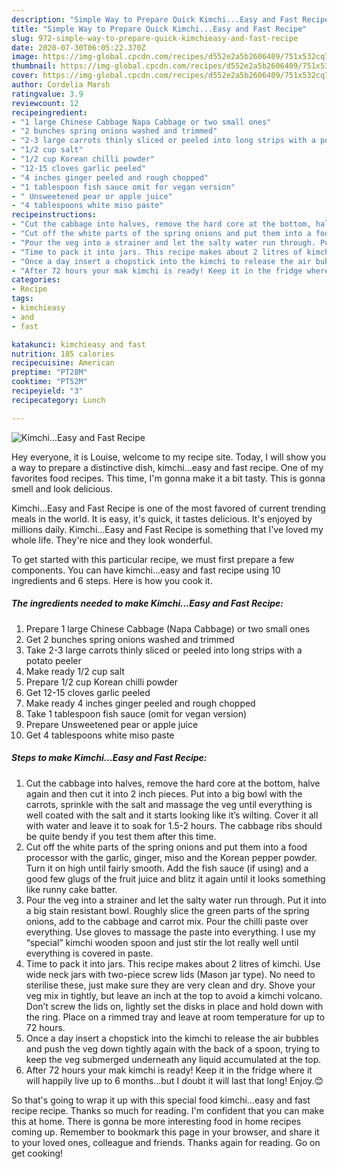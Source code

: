 ```yaml
---
description: "Simple Way to Prepare Quick Kimchi...Easy and Fast Recipe"
title: "Simple Way to Prepare Quick Kimchi...Easy and Fast Recipe"
slug: 972-simple-way-to-prepare-quick-kimchieasy-and-fast-recipe
date: 2020-07-30T06:05:22.370Z
image: https://img-global.cpcdn.com/recipes/d552e2a5b2606409/751x532cq70/kimchieasy-and-fast-recipe-recipe-main-photo.jpg
thumbnail: https://img-global.cpcdn.com/recipes/d552e2a5b2606409/751x532cq70/kimchieasy-and-fast-recipe-recipe-main-photo.jpg
cover: https://img-global.cpcdn.com/recipes/d552e2a5b2606409/751x532cq70/kimchieasy-and-fast-recipe-recipe-main-photo.jpg
author: Cordelia Marsh
ratingvalue: 3.9
reviewcount: 12
recipeingredient:
- "1 large Chinese Cabbage Napa Cabbage or two small ones"
- "2 bunches spring onions washed and trimmed"
- "2-3 large carrots thinly sliced or peeled into long strips with a potato peeler"
- "1/2 cup salt"
- "1/2 cup Korean chilli powder"
- "12-15 cloves garlic peeled"
- "4 inches ginger peeled and rough chopped"
- "1 tablespoon fish sauce omit for vegan version"
- " Unsweetened pear or apple juice"
- "4 tablespoons white miso paste"
recipeinstructions:
- "Cut the cabbage into halves, remove the hard core at the bottom, halve again and then cut it into 2 inch pieces. Put into a big bowl with the carrots, sprinkle with the salt and massage the veg until everything is well coated with the salt and it starts looking like it’s wilting. Cover it all with water and leave it to soak for 1.5-2 hours. The cabbage ribs should be quite bendy if you test them after this time."
- "Cut off the white parts of the spring onions and put them into a food processor with the garlic, ginger, miso and the Korean pepper powder. Turn it on high until fairly smooth. Add the fish sauce (if using) and a good few glugs of the fruit juice and blitz it again until it looks something like runny cake batter."
- "Pour the veg into a strainer and let the salty water run through. Put it into a big stain resistant bowl. Roughly slice the green parts of the spring onions, add to the cabbage and carrot mix. Pour the chilli paste over everything. Use gloves to massage the paste into everything. I use my “special” kimchi wooden spoon and just stir the lot really well until everything is covered in paste."
- "Time to pack it into jars. This recipe makes about 2 litres of kimchi. Use wide neck jars with two-piece screw lids (Mason jar type). No need to sterilise these, just make sure they are very clean and dry. Shove your veg mix in tightly, but leave an inch at the top to avoid a kimchi volcano. Don’t screw the lids on, lightly set the disks in place and hold down with the ring. Place on a rimmed tray and leave at room temperature for up to 72 hours."
- "Once a day insert a chopstick into the kimchi to release the air bubbles and push the veg down tightly again with the back of a spoon, trying to keep the veg submerged underneath any liquid accumulated at the top."
- "After 72 hours your mak kimchi is ready! Keep it in the fridge where it will happily live up to 6 months...but I doubt it will last that long! Enjoy.😊"
categories:
- Recipe
tags:
- kimchieasy
- and
- fast

katakunci: kimchieasy and fast 
nutrition: 185 calories
recipecuisine: American
preptime: "PT28M"
cooktime: "PT52M"
recipeyield: "3"
recipecategory: Lunch

---
```



![Kimchi...Easy and Fast Recipe](https://img-global.cpcdn.com/recipes/d552e2a5b2606409/751x532cq70/kimchieasy-and-fast-recipe-recipe-main-photo.jpg)

Hey everyone, it is Louise, welcome to my recipe site. Today, I will show you a way to prepare a distinctive dish, kimchi...easy and fast recipe. One of my favorites food recipes. This time, I'm gonna make it a bit tasty. This is gonna smell and look delicious.



Kimchi...Easy and Fast Recipe is one of the most favored of current trending meals in the world. It is easy, it's quick, it tastes delicious. It's enjoyed by millions daily. Kimchi...Easy and Fast Recipe is something that I've loved my whole life. They're nice and they look wonderful.


To get started with this particular recipe, we must first prepare a few components. You can have kimchi...easy and fast recipe using 10 ingredients and 6 steps. Here is how you cook it.

<!--inarticleads1-->

##### The ingredients needed to make Kimchi...Easy and Fast Recipe:

1. Prepare 1 large Chinese Cabbage (Napa Cabbage) or two small ones
1. Get 2 bunches spring onions washed and trimmed
1. Take 2-3 large carrots thinly sliced or peeled into long strips with a potato peeler
1. Make ready 1/2 cup salt
1. Prepare 1/2 cup Korean chilli powder
1. Get 12-15 cloves garlic peeled
1. Make ready 4 inches ginger peeled and rough chopped
1. Take 1 tablespoon fish sauce (omit for vegan version)
1. Prepare  Unsweetened pear or apple juice
1. Get 4 tablespoons white miso paste




<!--inarticleads2-->

##### Steps to make Kimchi...Easy and Fast Recipe:

1. Cut the cabbage into halves, remove the hard core at the bottom, halve again and then cut it into 2 inch pieces. Put into a big bowl with the carrots, sprinkle with the salt and massage the veg until everything is well coated with the salt and it starts looking like it’s wilting. Cover it all with water and leave it to soak for 1.5-2 hours. The cabbage ribs should be quite bendy if you test them after this time.
1. Cut off the white parts of the spring onions and put them into a food processor with the garlic, ginger, miso and the Korean pepper powder. Turn it on high until fairly smooth. Add the fish sauce (if using) and a good few glugs of the fruit juice and blitz it again until it looks something like runny cake batter.
1. Pour the veg into a strainer and let the salty water run through. Put it into a big stain resistant bowl. Roughly slice the green parts of the spring onions, add to the cabbage and carrot mix. Pour the chilli paste over everything. Use gloves to massage the paste into everything. I use my “special” kimchi wooden spoon and just stir the lot really well until everything is covered in paste.
1. Time to pack it into jars. This recipe makes about 2 litres of kimchi. Use wide neck jars with two-piece screw lids (Mason jar type). No need to sterilise these, just make sure they are very clean and dry. Shove your veg mix in tightly, but leave an inch at the top to avoid a kimchi volcano. Don’t screw the lids on, lightly set the disks in place and hold down with the ring. Place on a rimmed tray and leave at room temperature for up to 72 hours.
1. Once a day insert a chopstick into the kimchi to release the air bubbles and push the veg down tightly again with the back of a spoon, trying to keep the veg submerged underneath any liquid accumulated at the top.
1. After 72 hours your mak kimchi is ready! Keep it in the fridge where it will happily live up to 6 months...but I doubt it will last that long! Enjoy.😊




So that's going to wrap it up with this special food kimchi...easy and fast recipe recipe. Thanks so much for reading. I'm confident that you can make this at home. There is gonna be more interesting food in home recipes coming up. Remember to bookmark this page in your browser, and share it to your loved ones, colleague and friends. Thanks again for reading. Go on get cooking!
